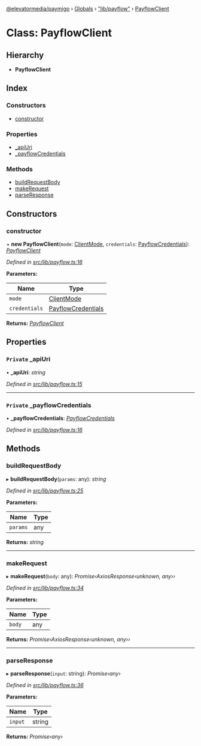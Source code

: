 [@elevatormedia/paymigo](../README.md) › [Globals](../globals.md) › ["lib/payflow"](../modules/_lib_payflow_.md) › [PayflowClient](_lib_payflow_.payflowclient.md)

# Class: PayflowClient

## Hierarchy

-   **PayflowClient**

## Index

### Constructors

-   [constructor](_lib_payflow_.payflowclient.md#constructor)

### Properties

-   [\_apiUri](_lib_payflow_.payflowclient.md#private-_apiuri)
-   [\_payflowCredentials](_lib_payflow_.payflowclient.md#private-_payflowcredentials)

### Methods

-   [buildRequestBody](_lib_payflow_.payflowclient.md#buildrequestbody)
-   [makeRequest](_lib_payflow_.payflowclient.md#makerequest)
-   [parseResponse](_lib_payflow_.payflowclient.md#parseresponse)

## Constructors

### constructor

\+ **new PayflowClient**(`mode`: [ClientMode](../modules/_types_client_.md#clientmode), `credentials`: [PayflowCredentials](../modules/_types_client_.md#payflowcredentials)): _[PayflowClient](_lib_payflow_.payflowclient.md)_

_Defined in [src/lib/payflow.ts:16](https://github.com/ELEVATORmedia/paymigo/blob/6591146/src/lib/payflow.ts#L16)_

**Parameters:**

| Name          | Type                                                                  |
| ------------- | --------------------------------------------------------------------- |
| `mode`        | [ClientMode](../modules/_types_client_.md#clientmode)                 |
| `credentials` | [PayflowCredentials](../modules/_types_client_.md#payflowcredentials) |

**Returns:** _[PayflowClient](_lib_payflow_.payflowclient.md)_

## Properties

### `Private` \_apiUri

• **\_apiUri**: _string_

_Defined in [src/lib/payflow.ts:15](https://github.com/ELEVATORmedia/paymigo/blob/6591146/src/lib/payflow.ts#L15)_

---

### `Private` \_payflowCredentials

• **\_payflowCredentials**: _[PayflowCredentials](../modules/_types_client_.md#payflowcredentials)_

_Defined in [src/lib/payflow.ts:16](https://github.com/ELEVATORmedia/paymigo/blob/6591146/src/lib/payflow.ts#L16)_

## Methods

### buildRequestBody

▸ **buildRequestBody**(`params`: any): _string_

_Defined in [src/lib/payflow.ts:25](https://github.com/ELEVATORmedia/paymigo/blob/6591146/src/lib/payflow.ts#L25)_

**Parameters:**

| Name     | Type |
| -------- | ---- |
| `params` | any  |

**Returns:** _string_

---

### makeRequest

▸ **makeRequest**(`body`: any): _Promise‹AxiosResponse‹unknown, any››_

_Defined in [src/lib/payflow.ts:34](https://github.com/ELEVATORmedia/paymigo/blob/6591146/src/lib/payflow.ts#L34)_

**Parameters:**

| Name   | Type |
| ------ | ---- |
| `body` | any  |

**Returns:** _Promise‹AxiosResponse‹unknown, any››_

---

### parseResponse

▸ **parseResponse**(`input`: string): _Promise‹any›_

_Defined in [src/lib/payflow.ts:36](https://github.com/ELEVATORmedia/paymigo/blob/6591146/src/lib/payflow.ts#L36)_

**Parameters:**

| Name    | Type   |
| ------- | ------ |
| `input` | string |

**Returns:** _Promise‹any›_
